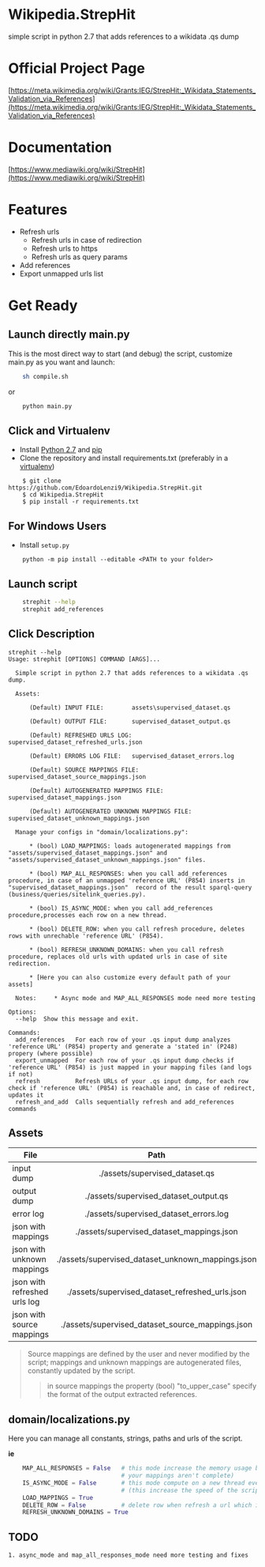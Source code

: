 # Wikipedia.StrepHit

simple script in python 2.7 that adds references to a wikidata .qs dump 

# Official Project Page
[https://meta.wikimedia.org/wiki/Grants:IEG/StrepHit:_Wikidata_Statements_Validation_via_References](https://meta.wikimedia.org/wiki/Grants:IEG/StrepHit:_Wikidata_Statements_Validation_via_References)

# Documentation
[https://www.mediawiki.org/wiki/StrepHit](https://www.mediawiki.org/wiki/StrepHit)

# Features
* Refresh urls
    * Refresh urls in case of redirection
    * Refresh urls to https
    * Refresh urls as query params
* Add references
* Export unmapped urls list

# Get Ready
## Launch directly main.py
This is the most direct way to start (and debug) the script, customize main.py as you want and launch: 
```sh
    sh compile.sh
```

or

```sh
    python main.py
```

## Click and Virtualenv
* Install [Python 2.7](https://www.python.org/downloads/) and [pip](https://pip.pypa.io/en/stable/installing/)
* Clone the repository and install requirements.txt (preferably in a [virtualenv](http://docs.python-guide.org/en/latest/dev/virtualenvs/))
```
    $ git clone https://github.com/EdoardoLenzi9/Wikipedia.StrepHit.git
    $ cd Wikipedia.StrepHit
    $ pip install -r requirements.txt
```
## For Windows Users
* Install `setup.py`
```
    python -m pip install --editable <PATH to your folder>
```

## Launch script
```sh
    strephit --help
    strephit add_references
```

## Click Description
```
strephit --help
Usage: strephit [OPTIONS] COMMAND [ARGS]...

  Simple script in python 2.7 that adds references to a wikidata .qs dump.

  Assets:

      (Default) INPUT FILE:        assets\supervised_dataset.qs

      (Default) OUTPUT FILE:       supervised_dataset_output.qs

      (Default) REFRESHED URLS LOG:      supervised_dataset_refreshed_urls.json

      (Default) ERRORS LOG FILE:   supervised_dataset_errors.log

      (Default) SOURCE MAPPINGS FILE:      supervised_dataset_source_mappings.json

      (Default) AUTOGENERATED MAPPINGS FILE:      supervised_dataset_mappings.json

      (Default) AUTOGENERATED UNKNOWN MAPPINGS FILE:      supervised_dataset_unknown_mappings.json

  Manage your configs in "domain/localizations.py":

      * (bool) LOAD_MAPPINGS: loads autogenerated mappings from "assets/supervised_dataset_mappings.json" and "assets/supervised_dataset_unknown_mappings.json" files.

      * (bool) MAP_ALL_RESPONSES: when you call add_references procedure, in case of an unmapped 'reference URL' (P854) inserts in "supervised_dataset_mappings.json"  record of the result sparql-query (business/queries/sitelink_queries.py).

      * (bool) IS_ASYNC_MODE: when you call add_references procedure,processes each row on a new thread.

      * (bool) DELETE_ROW: when you call refresh procedure, deletes rows with unrechable 'reference URL' (P854).

      * (bool) REFRESH_UNKNOWN_DOMAINS: when you call refresh procedure, replaces old urls with updated urls in case of site redirection.

      * [Here you can also customize every default path of your assets]

  Notes:     * Async mode and MAP_ALL_RESPONSES mode need more testing

Options:
  --help  Show this message and exit.

Commands:
  add_references   For each row of your .qs input dump analyzes 'reference URL' (P854) property and generate a 'stated in' (P248) propery (where possible)
  export_unmapped  For each row of your .qs input dump checks if 'reference URL' (P854) is just mapped in your mapping files (and logs if not)
  refresh          Refresh URLs of your .qs input dump, for each row check if 'reference URL' (P854) is reachable and, in case of redirect, updates it
  refresh_and_add  Calls sequentially refresh and add_references commands
```

## Assets

| File                          | Path                                              |
| ------------------------------|:-------------------------------------------------:|
| input dump                    | ./assets/supervised_dataset.qs                    |
| output dump                   | ./assets/supervised_dataset_output.qs             |
| error log                     | ./assets/supervised_dataset_errors.log            |
| json with mappings            | ./assets/supervised_dataset_mappings.json         |
| json with unknown mappings    | ./assets/supervised_dataset_unknown_mappings.json |
| json with refreshed urls log  | ./assets/supervised_dataset_refreshed_urls.json   |
| json with source mappings     | ./assets/supervised_dataset_source_mappings.json  |

> Source mappings are defined by the user and never modified by the script; mappings and unknown mappings are autogenerated files, constantly updated by the script. 
>> in source mappings the property (bool) "to_upper_case" specify the format of the output extracted references.
## domain/localizations.py
Here you can manage all constants, strings, paths and urls of the script.

**ie** 
```python
    MAP_ALL_RESPONSES = False   # this mode increase the memory usage but also the speed of the script (if 
                                # your mappings aren't complete)
    IS_ASYNC_MODE = False       # this mode compute on a new thread every row of the dataset 
                                # (this increase the speed of the script but the output rows order can change)
    LOAD_MAPPINGS = True
    DELETE_ROW = False          # delete row when refresh a url which is not reachable (needs a stable internet connection!)
    REFRESH_UNKNOWN_DOMAINS = True
```
## TODO
    1. async_mode and map_all_responses_mode need more testing and fixes
